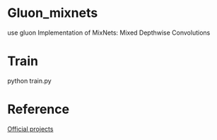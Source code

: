 # Gluon_mixnets
use gluon Implementation of MixNets: Mixed Depthwise Convolutions

# Train
python train.py

# Reference
[Official projects](https://github.com/tensorflow/tpu/tree/master/models/official/mnasnet/mixnet)
